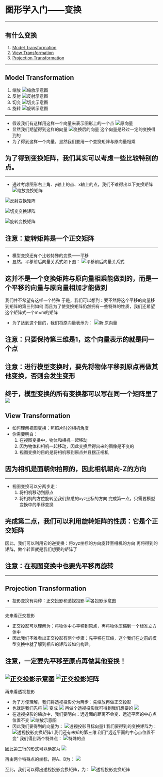 # 图形学入门——变换
---
## 有什么变换
1. [Model Transformation](#jump1)
2. [View Transformation](#jump2)
3. [Projection Transformation](#jump3)
---
<span id="jump1"> </span>
## Model Transformation
1. 缩放
![缩放示意图](https://github.com/texwood0935/Picture/blob/main/scale.png)
2. 反射
![反射示意图](https://github.com/texwood0935/Picture/blob/main/reflection.png)
3. 切变
![切变示意图](https://github.com/texwood0935/Picture/blob/main/shear.png)
4. 旋转
![旋转示意图](https://github.com/texwood0935/Picture/blob/main/rotation.png)
---
* 假设我们有这样用这样一个向量来表示图形上的一个点
![原向量](https://github.com/texwood0935/Picture/blob/main/vector.png)
* 显然我们期望得到这样的向量
![变换后的向量](https://github.com/texwood0935/Picture/blob/main/vector2.png)
这个向量是经过一定的变换得到的
* 为了得到这样一个向量，显然我们要用一个变换矩阵与原向量相乘
## 为了得到变换矩阵，我们其实可以考虑一些比较特别的点。
---
* 通过考虑图形右上角、y轴上的点、x轴上的点，我们不难得出以下变换矩阵
![缩放变换矩阵](https://github.com/texwood0935/Picture/blob/main/scale2.png)

![反射变换矩阵](https://github.com/texwood0935/Picture/blob/main/reflection2.png)

![切变变换矩阵](https://github.com/texwood0935/Picture/blob/main/shear2.png)

![旋转变换矩阵](https://github.com/texwood0935/Picture/blob/main/rotation2.png)

## 注意：旋转矩阵是一个正交矩阵 
---
* 模型变换还有个比较特殊的变换——平移
* 显然，平移前后向量关系式如下图：
![平移前后向量关系式](https://github.com/texwood0935/Picture/blob/main/translation.png)
## 这并不是一个变换矩阵与原向量相乘能做到的，而是一个平移的向量与原向量相加才能做到
我们并不希望有这样一个特殊
于是，我们可以想到：要不然将这个平移的向量移到矩阵的第三列如何
而且为了使变换矩阵仍然拥有一些特殊的性质，我们还希望这个矩阵式一个m×m的矩阵
* 为了达到这个目的，我们将原向量表示为：
![新·原向量](https://github.com/texwood0935/Picture/blob/main/new%20vector.png)
## 注意：只要保持第三维是1，这个向量表示的就是同一个点 
## 注意：进行模型变换时，要先将物体平移到原点再做其他变换，否则会发生变形
终于，模型变换的所有变换都可以写在同一个矩阵里了
![ ](https://github.com/texwood0935/Picture/blob/main/yeah.jpg)
---
<span id="jump2"> </span>
## View Transformation
* 如何理解视图变换：照照片时的相机角度
* 你需要明白：
	1. 在视图变换中，物体和相机一起移动
	2. 因为物体和相机一起移动，因此变换后得出来的图像是不变的
	3. 视图变换的目的是将相机移到原点并且摆正相机
## 因为相机是面朝你拍照的，因此相机朝向-Z的方向 
---
* 视图变换可以分两步走：
	1. 将相机移动到原点
	2. 将相机的方位旋转至我们熟悉的xyz坐标的方向
完成第一点，只需要模型变换中的平移变换
## 完成第二点，我们可以利用旋转矩阵的性质：它是个正交矩阵
因此，我们可以利用它的逆变换：将xyz坐标的方向旋转至相机的方向
再将得到的矩阵，做个转置就是我们想要的矩阵了
## 注意：在视图变换中也要先平移再旋转
---
<span id="jump3"> </span>
## Projection Transformation
* 投影变换有两种：正交投影和透视投影
![各投影示意图](https://github.com/texwood0935/Picture/blob/main/projection%20transformation.png)
---
先来看正交投影
* 正交投影可以理解为：将物体中心平移到原点，再将物体压缩到一个标准立方体中
* 因此我们不难看出正交投影有两个步骤：先平移在压缩，这个我们在之前的模型变换中就了解到相应的矩阵该如何构建。
## 注意，一定要先平移至原点再做其他变换！ 
![正交投影示意图](https://github.com/texwood0935/Picture/blob/main/ortho2.png)
![正交投影矩阵](https://github.com/texwood0935/Picture/blob/main/ortho.png)
---
再来看透视投影
* 为了方便理解，我们将透视投影分为两步：先缩放再做正交投影
* 也就是我们先将 ![ ](https://github.com/texwood0935/Picture/blob/main/per1.png) 变成 ![ ](https://github.com/texwood0935/Picture/blob/main/per3.png) 
再做个透视投影就可得到我们想要的 ![ ](https://github.com/texwood0935/Picture/blob/main/per2.png) 
* 在透视投影的缩放中，我们要明白：远近面的距离不会变、远近平面的中心点位置不变
![缩放示意图](https://github.com/texwood0935/Picture/blob/main/per4.png)
* 因此我们要得到的向量为：
![透视投影目标向量1](https://github.com/texwood0935/Picture/blob/main/per5.png)
我们要得到的变换矩阵为：
![透视投影变换矩阵1](https://github.com/texwood0935/Picture/blob/main/per7.png)
我们还有未知的第三维
利用"远近平面的中心点位置不变"
我们得到两个特殊点：
![特殊的点](https://github.com/texwood0935/Picture/blob/main/per6.png)

因此第三行的形式可以确定为 ![ ](https://github.com/texwood0935/Picture/blob/main/per8.png)

再由两个特殊点的坐标，得A、B为：
![ ](https://github.com/texwood0935/Picture/blob/main/per9.png)

至此，我们可以得出透视投影变换矩阵，为：
![透视投影变换矩阵](https://github.com/texwood0935/Picture/blob/main/per10.png)
